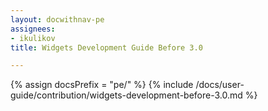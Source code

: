 ```yaml
---
layout: docwithnav-pe
assignees:
- ikulikov
title: Widgets Development Guide Before 3.0

---
```


{% assign docsPrefix = "pe/" %}
{% include /docs/user-guide/contribution/widgets-development-before-3.0.md %}
